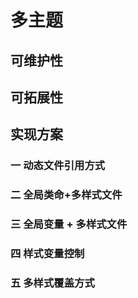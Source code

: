 # 多主题

## 可维护性

## 可拓展性

## 实现方案

### 一 动态文件引用方式

### 二 全局类命+多样式文件

### 三 全局变量 + 多样式文件

### 四 样式变量控制

### 五 多样式覆盖方式

